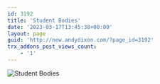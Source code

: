 ```yaml
---
id: 3192
title: 'Student Bodies'
date: '2023-03-17T13:45:38+00:00'
layout: page
guid: 'http://new.andydixon.com/?page_id=3192'
trx_addons_post_views_count:
    - '1'
---
```


![Student Bodies](https://i0.wp.com/assets.g8x2.ldn.idrivee2-23.com/posters/Student%20Bodies%2001.jpg?w=1200&ssl=1 "Student Bodies")